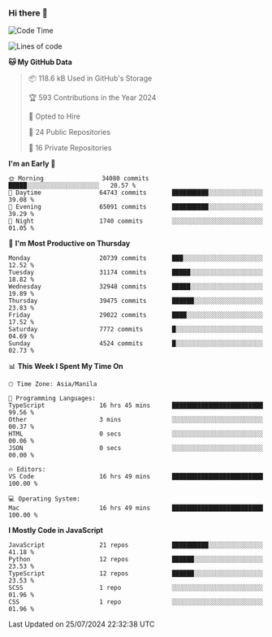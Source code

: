 ### Hi there 👋

<!--START_SECTION:waka-->
![Code Time](http://img.shields.io/badge/Code%20Time-891%20hrs%2051%20mins-blue)

![Lines of code](https://img.shields.io/badge/From%20Hello%20World%20I%27ve%20Written-65.5%20million%20lines%20of%20code-blue)

**🐱 My GitHub Data** 

> 📦 118.6 kB Used in GitHub's Storage 
 > 
> 🏆 593 Contributions in the Year 2024
 > 
> 💼 Opted to Hire
 > 
> 📜 24 Public Repositories 
 > 
> 🔑 16 Private Repositories 
 > 
**I'm an Early 🐤** 

```text
🌞 Morning                34080 commits       █████░░░░░░░░░░░░░░░░░░░░   20.57 % 
🌆 Daytime                64743 commits       ██████████░░░░░░░░░░░░░░░   39.08 % 
🌃 Evening                65091 commits       ██████████░░░░░░░░░░░░░░░   39.29 % 
🌙 Night                  1740 commits        ░░░░░░░░░░░░░░░░░░░░░░░░░   01.05 % 
```
📅 **I'm Most Productive on Thursday** 

```text
Monday                   20739 commits       ███░░░░░░░░░░░░░░░░░░░░░░   12.52 % 
Tuesday                  31174 commits       █████░░░░░░░░░░░░░░░░░░░░   18.82 % 
Wednesday                32948 commits       █████░░░░░░░░░░░░░░░░░░░░   19.89 % 
Thursday                 39475 commits       ██████░░░░░░░░░░░░░░░░░░░   23.83 % 
Friday                   29022 commits       ████░░░░░░░░░░░░░░░░░░░░░   17.52 % 
Saturday                 7772 commits        █░░░░░░░░░░░░░░░░░░░░░░░░   04.69 % 
Sunday                   4524 commits        █░░░░░░░░░░░░░░░░░░░░░░░░   02.73 % 
```


📊 **This Week I Spent My Time On** 

```text
🕑︎ Time Zone: Asia/Manila

💬 Programming Languages: 
TypeScript               16 hrs 45 mins      █████████████████████████   99.56 % 
Other                    3 mins              ░░░░░░░░░░░░░░░░░░░░░░░░░   00.37 % 
HTML                     0 secs              ░░░░░░░░░░░░░░░░░░░░░░░░░   00.06 % 
JSON                     0 secs              ░░░░░░░░░░░░░░░░░░░░░░░░░   00.00 % 

🔥 Editors: 
VS Code                  16 hrs 49 mins      █████████████████████████   100.00 % 

💻 Operating System: 
Mac                      16 hrs 49 mins      █████████████████████████   100.00 % 
```

**I Mostly Code in JavaScript** 

```text
JavaScript               21 repos            ██████████░░░░░░░░░░░░░░░   41.18 % 
Python                   12 repos            ██████░░░░░░░░░░░░░░░░░░░   23.53 % 
TypeScript               12 repos            ██████░░░░░░░░░░░░░░░░░░░   23.53 % 
SCSS                     1 repo              ░░░░░░░░░░░░░░░░░░░░░░░░░   01.96 % 
CSS                      1 repo              ░░░░░░░░░░░░░░░░░░░░░░░░░   01.96 % 
```




 Last Updated on 25/07/2024 22:32:38 UTC
<!--END_SECTION:waka-->
